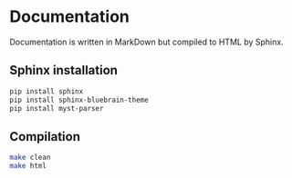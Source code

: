 # Documentation

Documentation is written in MarkDown but compiled to HTML by Sphinx.

## Sphinx installation

```bash
pip install sphinx
pip install sphinx-bluebrain-theme
pip install myst-parser
```

## Compilation

```bash
make clean
make html
```
